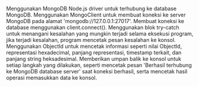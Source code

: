 Menggunakan MongoDB Node.js driver untuk terhubung ke database MongoDB.
Menggunakan MongoClient untuk membuat koneksi ke server MongoDB pada alamat 'mongodb://127.0.0.1:27017'.
Membuat koneksi ke database menggunakan client.connect().
Menggunakan blok try-catch untuk menangani kesalahan yang mungkin terjadi selama eksekusi program, jika terjadi kesalahan, program mencetak pesan kesalahan ke konsol.
Menggunakan ObjectId untuk mencetak informasi seperti nilai ObjectId, representasi hexadecimal, panjang representasi, timestamp terkait, dan panjang string heksadesimal.
Memberikan umpan balik ke konsol untuk setiap langkah yang dilakukan, seperti mencetak pesan 'Berhasil terhubung ke MongoDB database server' saat koneksi berhasil, serta mencetak hasil operasi memasukkan data ke konsol.
